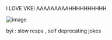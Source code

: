 I LOVE VKEI AAAAAAAAAHHHHHHHHHH

![image](https://github.com/user-attachments/assets/9302e8c6-68d8-4cbc-a1d2-eb731b359572)


byi : slow resps , self deprecating jokes
